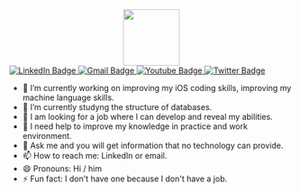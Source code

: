 <div id="header" align="center">
   <img src="https://giphy.com/embed/s63Jzew1dfO3j6nndV" width="100px"/>
</div>
<div id="badges">
  <a href="https://www.linkedin.com/in/george-kharaishvili-54756125b/">
     <img src="https://img.shields.io/badge/LinkedIn-blue?style=for-the-badge&logo=linkedin&logoColor=white" alt="LinkedIn Badge"/>
  </a>
  <a href="mailto: kharaishvili50@gmail.com">
     <img src="https://img.shields.io/badge/Gmail-red?style=for-the-badge&logo=gmail&logoColor=white" alt="Gmail Badge"/>
  </a>
  <a href="https://www.youtube.com/channel/UCCa2h2IvjdN2H14aLUm9jug">
     <img src="https://img.shields.io/badge/YouTube-red?style=for-the-badge&logo=youtube&logoColor=white" alt="Youtube Badge"/>
  </a>
  <a href="https://twitter.com/georgekharex">
     <img src="https://img.shields.io/badge/Twitter-blue?style=for-the-badge&logo=twitter&logoColor=white" alt="Twitter Badge"/>
  </a>  
</div>


- 🔭 I’m currently working on improving my iOS coding skills, improving my machine language skills.
- 🌱 I’m currently studyng the structure of databases.
- 👯 I am looking for a job where I can develop and reveal my abilities.
- 🤔 I need help to improve my knowledge in practice and work environment. 
- 💬 Ask me and you will get information that no technology can provide.
- 📫 How to reach me: LinkedIn or email.
- 😄 Pronouns: Hi / him
- ⚡ Fun fact: I don't have one because I don't have a job.

